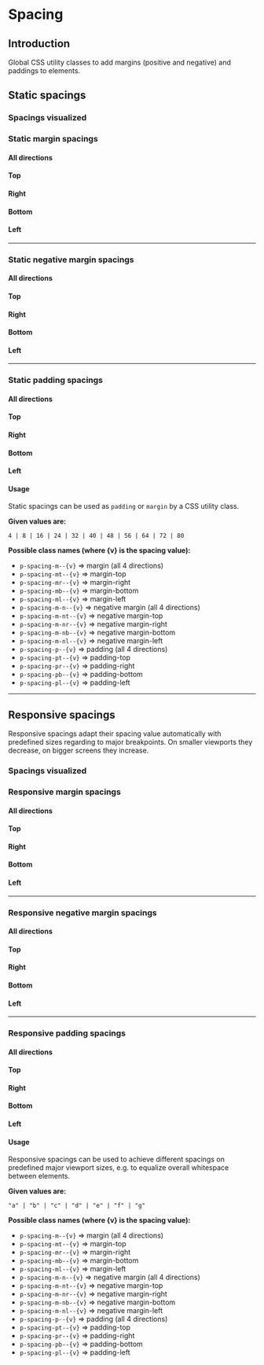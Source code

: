 # Spacing

## Introduction
Global CSS utility classes to add margins (positive and negative) and paddings to elements.

## Static spacings

### Spacings visualized

<Example className="sg-example-spacing-visual">
  <div className="sg-example-row">
    <div className="sg-example-block">
      <div className="p-spacing-pt--4 p-spacing-pr--4" />
    </div>
    <div className="sg-example-block">
      <div className="p-spacing-pt--8 p-spacing-pr--8" />
    </div>
    <div className="sg-example-block">
      <div className="p-spacing-pt--16 p-spacing-pr--16" />
    </div>
    <div className="sg-example-block">
      <div className="p-spacing-pt--24 p-spacing-pr--24" />
    </div>
    <div className="sg-example-block">
      <div className="p-spacing-pt--32 p-spacing-pr--32" />
    </div>
    <div className="sg-example-block">
      <div className="p-spacing-pt--40 p-spacing-pr--40" />
    </div>
    <div className="sg-example-block">
      <div className="p-spacing-pt--48 p-spacing-pr--48" />
    </div>
    <div className="sg-example-block">
      <div className="p-spacing-pt--56 p-spacing-pr--56" />
    </div>
    <div className="sg-example-block">
      <div className="p-spacing-pt--64 p-spacing-pr--64" />
    </div>
    <div className="sg-example-block">
      <div className="p-spacing-pt--72 p-spacing-pr--72" />
    </div>
    <div className="sg-example-block">
      <div className="p-spacing-pt--80 p-spacing-pr--80" />
    </div>
  </div>
</Example>

### Static margin spacings

#### All directions

<Example className="sg-example-spacing">
  <div>
    <div className="p-spacing-m--40" />
  </div>
</Example>

#### Top

<Example className="sg-example-spacing">
  <div>
    <div className="p-spacing-mt--40" />
  </div>
</Example>

#### Right

<Example className="sg-example-spacing">
  <div>
    <div className="p-spacing-mr--40" />
  </div>
</Example>

#### Bottom

<Example className="sg-example-spacing">
  <div>
    <div className="p-spacing-mb--40" />
  </div>
</Example>

#### Left

<Example className="sg-example-spacing">
  <div>
    <div className="p-spacing-ml--40" />
  </div>
</Example>

---

### Static negative margin spacings

#### All directions

<Example className="sg-example-spacing sg-example-spacing--negative">
  <div>
    <div className="p-spacing-m-n--40" />
  </div>
</Example>

#### Top

<Example className="sg-example-spacing sg-example-spacing--negative">
  <div>
    <div className="p-spacing-m-nt--40" />
  </div>
</Example>

#### Right

<Example className="sg-example-spacing sg-example-spacing--negative">
  <div>
    <div className="p-spacing-m-nr--40" />
  </div>
</Example>

#### Bottom

<Example className="sg-example-spacing sg-example-spacing--negative">
  <div>
    <div className="p-spacing-m-nb--40" />
  </div>
</Example>

#### Left

<Example className="sg-example-spacing sg-example-spacing--negative">
  <div>
    <div className="p-spacing-m-nl--40" />
  </div>
</Example>

---

### Static padding spacings

#### All directions

<Example className="sg-example-spacing">
  <div className="p-spacing-p--40">
    <div className="sg-example-item" />
  </div>
</Example>

#### Top

<Example className="sg-example-spacing">
  <div className="p-spacing-pt--40">
    <div className="sg-example-item" />
  </div>
</Example>

#### Right

<Example className="sg-example-spacing">
  <div className="p-spacing-pr--40">
    <div className="sg-example-item" />
  </div>
</Example>

#### Bottom

<Example className="sg-example-spacing">
  <div className="p-spacing-pb--40">
    <div className="sg-example-item" />
  </div>
</Example>

#### Left

<Example className="sg-example-spacing">
  <div className="p-spacing-pl--40">
    <div className="sg-example-item" />
  </div>
</Example>

#### Usage
Static spacings can be used as `padding` or `margin` by a CSS utility class.

**Given values are:**

`4 | 8 | 16 | 24 | 32 | 40 | 48 | 56 | 64 | 72 | 80`

**Possible class names (where {v} is the spacing value):**
* `p-spacing-m--{v}` => margin (all 4 directions)
* `p-spacing-mt--{v}` => margin-top
* `p-spacing-mr--{v}` => margin-right
* `p-spacing-mb--{v}` => margin-bottom
* `p-spacing-ml--{v}` => margin-left
* `p-spacing-m-n--{v}` => negative margin (all 4 directions)
* `p-spacing-m-nt--{v}` => negative margin-top
* `p-spacing-m-nr--{v}` => negative margin-right
* `p-spacing-m-nb--{v}` => negative margin-bottom
* `p-spacing-m-nl--{v}` => negative margin-left
* `p-spacing-p--{v}` => padding (all 4 directions)
* `p-spacing-pt--{v}` => padding-top
* `p-spacing-pr--{v}` => padding-right
* `p-spacing-pb--{v}` => padding-bottom
* `p-spacing-pl--{v}` => padding-left

---

## Responsive spacings
Responsive spacings adapt their spacing value automatically with predefined sizes regarding to major breakpoints. On smaller viewports they decrease, on bigger screens they increase.

### Spacings visualized

<Example className="sg-example-spacing-visual">
  <div className="sg-example-row">
    <div className="sg-example-block">
      <div className="p-spacing-pt--a p-spacing-pr--a" />
    </div>
    <div className="sg-example-block">
      <div className="p-spacing-pt--b p-spacing-pr--b" />
    </div>
    <div className="sg-example-block">
      <div className="p-spacing-pt--c p-spacing-pr--c" />
    </div>
    <div className="sg-example-block">
      <div className="p-spacing-pt--d p-spacing-pr--d" />
    </div>
    <div className="sg-example-block">
      <div className="p-spacing-pt--e p-spacing-pr--e" />
    </div>
    <div className="sg-example-block">
      <div className="p-spacing-pt--f p-spacing-pr--f" />
    </div>
    <div className="sg-example-block">
      <div className="p-spacing-pt--g p-spacing-pr--g" />
    </div>
  </div>
</Example>

### Responsive margin spacings

#### All directions

<Example className="sg-example-spacing">
  <div>
    <div className="p-spacing-m--d" />
  </div>
</Example>

#### Top

<Example className="sg-example-spacing">
  <div>
    <div className="p-spacing-mt--d" />
  </div>
</Example>

#### Right

<Example className="sg-example-spacing">
  <div>
    <div className="p-spacing-mr--d" />
  </div>
</Example>

#### Bottom

<Example className="sg-example-spacing">
  <div>
    <div className="p-spacing-mb--d" />
  </div>
</Example>

#### Left

<Example className="sg-example-spacing">
  <div>
    <div className="p-spacing-ml--d" />
  </div>
</Example>

---

### Responsive negative margin spacings

#### All directions

<Example className="sg-example-spacing sg-example-spacing--negative-responsive">
  <div>
    <div className="p-spacing-m-n--d" />
  </div>
</Example>

#### Top

<Example className="sg-example-spacing sg-example-spacing--negative-responsive">
  <div>
    <div className="p-spacing-m-nt--d" />
  </div>
</Example>

#### Right

<Example className="sg-example-spacing sg-example-spacing--negative-responsive">
  <div>
    <div className="p-spacing-m-nr--d" />
  </div>
</Example>

#### Bottom

<Example className="sg-example-spacing sg-example-spacing--negative-responsive">
  <div>
    <div className="p-spacing-m-nb--d" />
  </div>
</Example>

#### Left

<Example className="sg-example-spacing sg-example-spacing--negative-responsive">
  <div>
    <div className="p-spacing-m-nl--d" />
  </div>
</Example>

---

### Responsive padding spacings

#### All directions

<Example className="sg-example-spacing">
  <div className="p-spacing-p--d">
    <div className="sg-example-item" />
  </div>
</Example>

#### Top

<Example className="sg-example-spacing">
  <div className="p-spacing-pt--d">
    <div className="sg-example-item" />
  </div>
</Example>

#### Right

<Example className="sg-example-spacing">
  <div className="p-spacing-pr--d">
    <div className="sg-example-item" />
  </div>
</Example>

#### Bottom

<Example className="sg-example-spacing">
  <div className="p-spacing-pb--d">
    <div className="sg-example-item" />
  </div>
</Example>

#### Left

<Example className="sg-example-spacing">
  <div className="p-spacing-pl--d">
    <div className="sg-example-item" />
  </div>
</Example>

#### Usage
Responsive spacings can be used to achieve different spacings on predefined major viewport sizes, e.g. to equalize overall whitespace between elements.

**Given values are:**

`"a" | "b" | "c" | "d" | "e" | "f" | "g"`

**Possible class names (where {v} is the spacing value):**
* `p-spacing-m--{v}` => margin (all 4 directions)
* `p-spacing-mt--{v}` => margin-top
* `p-spacing-mr--{v}` => margin-right
* `p-spacing-mb--{v}` => margin-bottom
* `p-spacing-ml--{v}` => margin-left
* `p-spacing-m-n--{v}` => negative margin (all 4 directions)
* `p-spacing-m-nt--{v}` => negative margin-top
* `p-spacing-m-nr--{v}` => negative margin-right
* `p-spacing-m-nb--{v}` => negative margin-bottom
* `p-spacing-m-nl--{v}` => negative margin-left
* `p-spacing-p--{v}` => padding (all 4 directions)
* `p-spacing-pt--{v}` => padding-top
* `p-spacing-pr--{v}` => padding-right
* `p-spacing-pb--{v}` => padding-bottom
* `p-spacing-pl--{v}` => padding-left